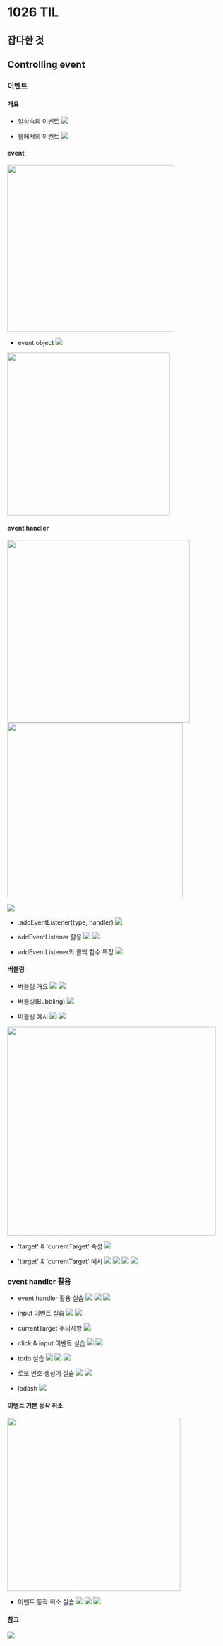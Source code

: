 # 1026 TIL

## 잡다한 것

## Controlling event

### 이벤트

#### 개요

- 일상속의 이벤트
  ![](1026_assets/2023-10-25-19-44-32-image.png)

- 웹에서의 이벤트
  ![](1026_assets/2023-10-25-19-44-46-image.png)

#### event

<img src="1026_assets/2023-10-25-19-45-04-image.png" title="" alt="" width="378">

- event object
  ![](1026_assets/2023-10-25-19-45-25-image.png)

<img src="1026_assets/2023-10-25-19-45-41-image.png" title="" alt="" width="368">

#### event handler

<img src="1026_assets/2023-10-25-19-46-16-image.png" title="" alt="" width="413">
<img src="1026_assets/2023-10-25-19-46-27-image.png" title="" alt="" width="397">

![](1026_assets/2023-10-25-19-46-48-image.png)

- .addEventListener(type, handler)
  ![](1026_assets/2023-10-25-19-47-28-image.png)

- addEventListener 활용
  ![](1026_assets/2023-10-25-19-47-47-image.png)
  ![](1026_assets/2023-10-25-19-47-54-image.png)

- addEventListener의 콜백 함수 특징
  ![](1026_assets/2023-10-25-19-48-21-image.png)

#### 버블링

- 버블링 개요
  ![](1026_assets/2023-10-25-19-48-39-image.png)
  ![](1026_assets/2023-10-25-19-48-46-image.png)

- 버블링(Bubbling)
  ![](1026_assets/2023-10-25-19-49-06-image.png)

- 버블링 예시
  ![](1026_assets/2023-10-25-19-49-21-image.png)
  ![](1026_assets/2023-10-25-19-49-29-image.png)

<img src="1026_assets/2023-10-25-19-49-38-image.png" title="" alt="" width="472">

- 'target' & 'currentTarget' 속성
  ![](1026_assets/2023-10-25-19-50-10-image.png)

- 'target' & 'currentTarget' 예시
  ![](1026_assets/2023-10-25-19-50-28-image.png)
  ![](1026_assets/2023-10-25-19-50-35-image.png)
  ![](1026_assets/2023-10-25-19-50-47-image.png)
  ![](1026_assets/2023-10-25-19-50-57-image.png)

### event handler 활용

- event handler 활용 실습
  ![](1026_assets/2023-10-25-19-51-16-image.png)
  ![](1026_assets/2023-10-25-19-51-23-image.png)
  ![](1026_assets/2023-10-25-19-51-31-image.png)

- input 이벤트 실습
  ![](1026_assets/2023-10-25-19-52-02-image.png)
  ![](1026_assets/2023-10-25-19-52-12-image.png)

- currentTarget 주의사항
  ![](1026_assets/2023-10-25-19-52-33-image.png)

- click & input 이벤트 실습
  ![](1026_assets/2023-10-25-19-52-58-image.png)
  ![](1026_assets/2023-10-25-19-53-09-image.png)

- todo 실습
  ![](1026_assets/2023-10-25-19-53-26-image.png)
  ![](1026_assets/2023-10-25-19-53-35-image.png)
  ![](1026_assets/2023-10-25-19-53-45-image.png)

- 로또 번호 생성기 실습
  ![](1026_assets/2023-10-25-19-54-00-image.png)
  ![](1026_assets/2023-10-25-19-54-15-image.png)

- lodash
  ![](1026_assets/2023-10-25-19-54-32-image.png)

#### 이벤트 기본 동작 취소

<img src="1026_assets/2023-10-25-19-54-48-image.png" title="" alt="" width="392">

- 이벤트 동작 취소 실습
  ![](1026_assets/2023-10-25-19-55-07-image.png)
  ![](1026_assets/2023-10-25-19-55-18-image.png)
  ![](1026_assets/2023-10-25-19-55-30-image.png)

#### 참고

![](1026_assets/2023-10-25-19-55-45-image.png)
